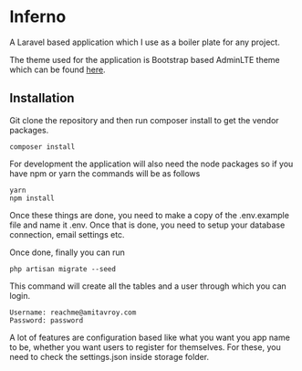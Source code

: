 # Inferno
A Laravel based application which I use as a boiler plate for any project.

The theme used for the application is Bootstrap based AdminLTE theme which can be found <a href="https://almsaeedstudio.com/themes/AdminLTE/index2.html">here</a>.

## Installation
Git clone the repository and then run composer install to get the vendor packages.

    composer install

For development the application will also need the node packages so if you have npm or yarn the commands will be as follows

    yarn
    npm install

Once these things are done, you need to make a copy of the .env.example file and name it .env.
Once that is done, you need to setup your database connection, email settings etc.

Once done, finally you can run

    php artisan migrate --seed

This command will create all the tables and a user through which you can login.

    Username: reachme@amitavroy.com
    Password: password

A lot of features are configuration based like what you want you app name to be, whether you want users to register for themselves.
For these, you need to check the settings.json inside storage folder.